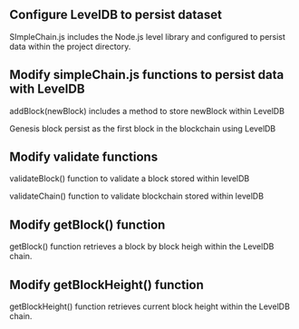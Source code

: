 ## Configure LevelDB to persist dataset

SImpleChain.js includes the Node.js level library and configured to persist data within the project directory.

## Modify simpleChain.js functions to persist data with LevelDB

addBlock(newBlock) includes a method to store newBlock within LevelDB

Genesis block persist as the first block in the blockchain using LevelDB

## Modify validate functions

validateBlock() function to validate a block stored within levelDB

validateChain() function to validate blockchain stored within levelDB

## Modify getBlock() function

getBlock() function retrieves a block by block heigh within the LevelDB chain.

## Modify getBlockHeight() function

getBlockHeight() function retrieves current block height within the LevelDB chain.
